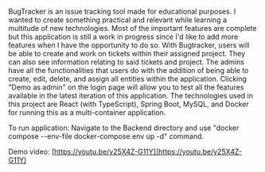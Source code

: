 BugTracker is an issue tracking tool made for educational purposes. I wanted to create something practical and relevant while learning a multitude of new technologies. Most of the important features are complete but this application is still a work in progress since I'd like to add more features when I have the opportunity to do so. With Bugtracker, users will be able to create and work on tickets within their assigned project. They can also see information relating to said tickets and project. The admins have all the functionalities that users do with the addition of being able to create, edit, delete, and assign all entities within the application. Clicking "Demo as admin" on the login page will allow you to test all the features available in the latest iteration of this application. The technologies used in this project are React (with TypeScript), Spring Boot, MySQL, and Docker for running this as a multi-container application.

To run application: Navigate to the Backend directory and use "docker compose --env-file docker-compose.env up -d" command.

Demo video: [https://youtu.be/y25X4Z-G11Y](https://youtu.be/y25X4Z-G11Y)
